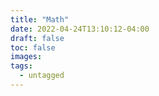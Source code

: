 ```yaml
---
title: "Math"
date: 2022-04-24T13:10:12-04:00
draft: false
toc: false
images:
tags:
  - untagged
---
```


